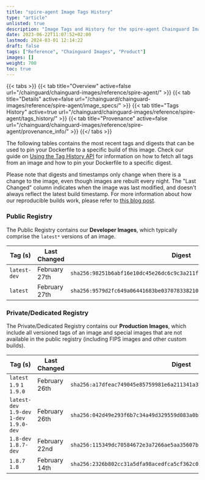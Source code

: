 ```yaml
---
title: "spire-agent Image Tags History"
type: "article"
unlisted: true
description: "Image Tags and History for the spire-agent Chainguard Image"
date: 2023-06-22T11:07:52+02:00
lastmod: 2024-03-01 12:14:22
draft: false
tags: ["Reference", "Chainguard Images", "Product"]
images: []
weight: 700
toc: true
---
```


{{< tabs >}}
{{< tab title="Overview" active=false url="/chainguard/chainguard-images/reference/spire-agent/" >}}
{{< tab title="Details" active=false url="/chainguard/chainguard-images/reference/spire-agent/image_specs/" >}}
{{< tab title="Tags History" active=true url="/chainguard/chainguard-images/reference/spire-agent/tags_history/" >}}
{{< tab title="Provenance" active=false url="/chainguard/chainguard-images/reference/spire-agent/provenance_info/" >}}
{{</ tabs >}}

The following tables contains the most recent tags and digests that can be used to pin your Dockerfile to a specific build of this image. Check our guide on [Using the Tag History API](/chainguard/chainguard-images/using-the-tag-history-api/) for information on how to fetch all tags from an image and how to pin your Dockerfile to a specific digest.

Please note that digests and timestamps only change when there is a change to the image, even though images are rebuilt every night. The "Last Changed" column indicates when the image was last modified, and doesn't always reflect the latest build timestamp. For more information about how our reproducible builds work, please refer to [this blog post](https://www.chainguard.dev/unchained/reproducing-chainguards-reproducible-image-builds).

### Public Registry
The Public Registry contains our **Developer Images**, which typically comprise the `latest*` versions of an image.

| Tag (s)       | Last Changed  | Digest                                                                    |
|---------------|---------------|---------------------------------------------------------------------------|
|  `latest-dev` | February 27th | `sha256:98251b6abf16e10dc45e26dc6c9c3a211f46c9561b45bdaba682949e73a6cd72` |
|  `latest`     | February 27th | `sha256:9579d2fc649a06441683be037078338210f96993f99d083c487f9c971735641a` |


### Private/Dedicated Registry
The Private/Dedicated Registry contains our **Production Images**, which include all versioned tags of an image and special images that are not available in the public registry (including FIPS images and other custom builds).

| Tag (s)                                     | Last Changed  | Digest                                                                    |
|---------------------------------------------|---------------|---------------------------------------------------------------------------|
|  `latest` `1.9` `1` `1.9.0`                 | February 26th | `sha256:a17dfeac749045e85759981e6a211341a388afaea8de20daf13fd4f3e497c140` |
|  `latest-dev` `1.9-dev` `1-dev` `1.9.0-dev` | February 26th | `sha256:042d49e293f6b7c34a49d329559d083a0ba4d02562c3e0f4796dac37cd358aaa` |
|  `1.8-dev` `1.8.7-dev`                      | February 22nd | `sha256:115349dc70584672e3a7266ae5aa35607ba6d0a59c3195dba837d6ca4cff383c` |
|  `1.8.7` `1.8`                              | February 14th | `sha256:2326b802cc31a5dfa98acedfca5cf362c0de7313eceb1e3b7bf11735487004e6` |

